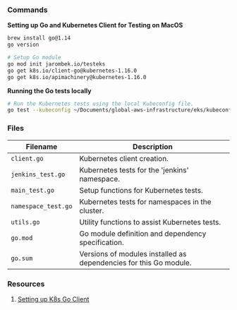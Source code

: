 ### Commands

**Setting up Go and Kubernetes Client for Testing on MacOS**

```bash
brew install go@1.14
go version

# Setup Go module
go mod init jarombek.io/testeks
go get k8s.io/client-go@kubernetes-1.16.0
go get k8s.io/apimachinery@kubernetes-1.16.0
```

**Running the Go tests locally**

```bash
# Run the Kubernetes tests using the local Kubeconfig file.
go test --kubeconfig ~/Documents/global-aws-infrastructure/eks/kubeconfig_andrew-jarombek-eks-cluster
```

### Files

| Filename               | Description                                                                                  |
|------------------------|----------------------------------------------------------------------------------------------|
| `client.go`            | Kubernetes client creation.                                                                  |
| `jenkins_test.go`      | Kubernetes tests for the 'jenkins' namespace.                                                |
| `main_test.go`         | Setup functions for Kubernetes tests.                                                        |
| `namespace_test.go`    | Kubernetes tests for namespaces in the cluster.                                              |
| `utils.go`             | Utility functions to assist Kubernetes tests.                                                |
| `go.mod`               | Go module definition and dependency specification.                                           |
| `go.sum`               | Versions of modules installed as dependencies for this Go module.                            |

### Resources

1. [Setting up K8s Go Client](https://github.com/kubernetes/client-go/blob/master/INSTALL.md)
